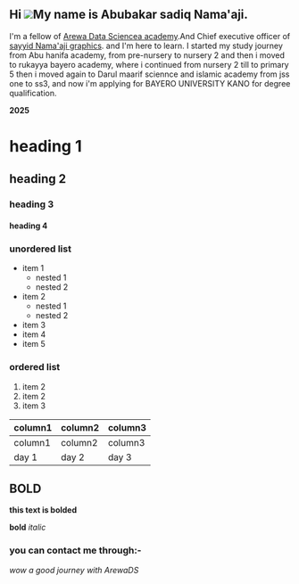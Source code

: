 ## Hi ![](https://user-images.githubusercontent.com/18350557/176309783-0785949b-9127-417c-8b55-ab5a4333674e.gif)My name is Abubakar sadiq Nama'aji.
I'm a fellow of [Arewa Data Sciencea academy](https://arewadatascience.github.io/).And Chief executive officer of [sayyid Nama'aji graphics](https://www.instagram.com/sayyid_namaaji_graphics?igsh=MXFvazk1N3E0aXM4MQ==). and I'm here to learn.
I started my study journey from Abu hanifa academy, from pre-nursery to nursery 2 and then i moved to rukayya bayero academy, where i continued from nursery 2 till to primary 5 then i moved again to Darul maarif sciennce and islamic academy from jss one to ss3, and now i'm applying for BAYERO UNIVERSITY KANO for degree qualification.

__2025__

# heading 1
## heading 2
### heading 3
#### heading 4

### __unordered list__ 
- item 1
  - nested 1
  - nested 2
- item 2
  - nested 1
  - nested 2
- item 3
- item 4
- item 5

### __ordered list__
1. item 2
2. item 2
3. item 3

|column1 |column2 | column3|
|-----|-----|-----|
|column1 |column2 | column3|
|day 1 | day 2 | day 3|


## BOLD
**this text is bolded**

__bold__
_italic_

### you can contact me through:-

_wow a good journey with ArewaDS_

<!---
AlsayyuNamaaji1/AlsayyuNamaaji1 is a ✨ special ✨ repository because its `README.md` (this file) appears on your GitHub profile.
You can click the Preview link to take a look at your changes.
--->
